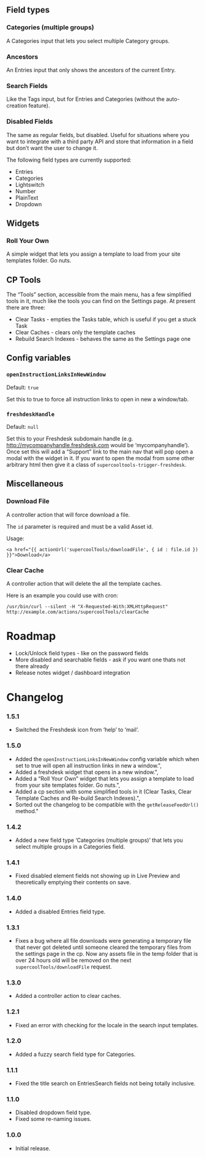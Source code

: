 ## Field types

### Categories (multiple groups)
A Categories input that lets you select multiple Category groups.

### Ancestors
An Entries input that only shows the ancestors of the current Entry.

### Search Fields
Like the Tags input, but for Entries and Categories (without the auto-creation feature).

### Disabled Fields
The same as regular fields, but disabled. Useful for situations where you want to integrate with a third party API and store that information in a field but don’t want the user to change it.

The following field types are currently supported:

- Entries
- Categories
- Lightswitch
- Number
- PlainText
- Dropdown


## Widgets

### Roll Your Own
A simple widget that lets you assign a template to load from your site templates folder. Go nuts.


## CP Tools

The “Tools” section, accessible from the main menu, has a few simplified tools in it, much like the tools you can find on the Settings page. At present there are three:

- Clear Tasks - empties the Tasks table, which is useful if you get a stuck Task
- Clear Caches - clears only the template caches
- Rebuild Search Indexes - behaves the same as the Settings page one


## Config variables


### `openInstructionLinksInNewWindow`

Default: `true`

Set this to true to force all instruction links to open in new a window/tab.


### `freshdeskHandle`

Default: `null`

Set this to your Freshdesk subdomain handle (e.g. http://mycompanyhandle.freshdesk.com would be ‘mycompanyhandle’).
Once set this will add a “Support” link to the main nav that will pop open a modal with the widget in it. If you want to open the modal from some other arbitrary html then give it a class of `supercooltools-trigger-freshdesk`.


## Miscellaneous

### Download File
A controller action that will force download a file.

The `id` parameter is required and must be a valid Asset id.

Usage:
```
<a href="{{ actionUrl('supercoolTools/downloadFile', { id : file.id }) }}">Download</a>
```

### Clear Cache
A controller action that will delete the all the template caches.

Here is an example you could use with cron:
```
/usr/bin/curl --silent -H "X-Requested-With:XMLHttpRequest" http://example.com/actions/supercoolTools/clearCache
```

# Roadmap

- Lock/Unlock field types - like on the password fields
- More disabled and searchable fields - ask if you want one thats not there already
- Release notes widget / dashboard integration


# Changelog


### 1.5.1
- Switched the Freshdesk icon from ‘help’ to ‘mail’.

### 1.5.0
- Added the `openInstructionLinksInNewWindow` config variable which when set to true will open all instruction links in new a window.",
- Added a freshdesk widget that opens in a new window.",
- Added a “Roll Your Own” widget that lets you assign a template to load from your site templates folder. Go nuts.",
- Added a cp section with some simplified tools in it (Clear Tasks, Clear Template Caches and Re-build Search Indexes).",
- Sorted out the changelog to be compatible with the `getReleaseFeedUrl()` method."

### 1.4.2
- Added a new field type ‘Categories (multiple groups)’ that lets you select multiple groups in a Categories field.

### 1.4.1
- Fixed disabled element fields not showing up in Live Preview and theoretically emptying their contents on save.

### 1.4.0
- Added a disabled Entries field type.

### 1.3.1
- Fixes a bug where all file downloads were generating a temporary file that never got deleted until someone cleared the temporary files from the settings page in the cp. Now any assets file in the temp folder that is over 24 hours old will be removed on the next `supercoolTools/downloadFile` request.

### 1.3.0
- Added a controller action to clear caches.

### 1.2.1
- Fixed an error with checking for the locale in the search input templates.

### 1.2.0
- Added a fuzzy search field type for Categories.

### 1.1.1
- Fixed the title search on EntriesSearch fields not being totally inclusive.

### 1.1.0
- Disabled dropdown field type.
- Fixed some re-naming issues.

### 1.0.0
- Initial release.
